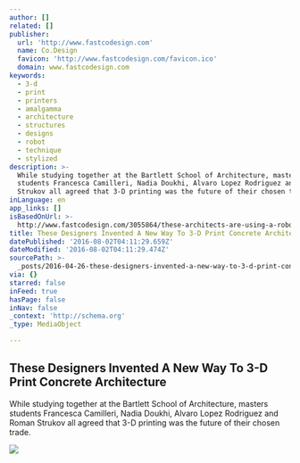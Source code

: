 ```yaml
---
author: []
related: []
publisher:
  url: 'http://www.fastcodesign.com'
  name: Co.Design
  favicon: 'http://www.fastcodesign.com/favicon.ico'
  domain: www.fastcodesign.com
keywords:
  - 3-d
  - print
  - printers
  - amalgamma
  - architecture
  - structures
  - designs
  - robot
  - technique
  - stylized
description: >-
  While studying together at the Bartlett School of Architecture, masters
  students Francesca Camilleri, Nadia Doukhi, Alvaro Lopez Rodriguez and Roman
  Strukov all agreed that 3-D printing was the future of their chosen trade.
inLanguage: en
app_links: []
isBasedOnUrl: >-
  http://www.fastcodesign.com/3055864/these-architects-are-using-a-robotic-arm-to-redefine-3-d-printed-architecture-should-look-us/1
title: These Designers Invented A New Way To 3-D Print Concrete Architecture
datePublished: '2016-08-02T04:11:29.659Z'
dateModified: '2016-08-02T04:11:29.474Z'
sourcePath: >-
  _posts/2016-04-26-these-designers-invented-a-new-way-to-3-d-print-concrete-arc.md
via: {}
starred: false
inFeed: true
hasPage: false
inNav: false
_context: 'http://schema.org'
_type: MediaObject

---
```

<article style=""><h1>These Designers Invented A New Way To 3-D Print Concrete Architecture</h1><p>While studying together at the Bartlett School of Architecture, masters students Francesca Camilleri, Nadia Doukhi, Alvaro Lopez Rodriguez and Roman Strukov all agreed that 3-D printing was the future of their chosen trade.</p><img src="http://b.fastcompany.net/multisite_files/fastcompany/imagecache/inline-large/inline/2016/01/3055864-inline-s-3-this-new-method-of-3-d-printing-wants-to.jpg" /></article>